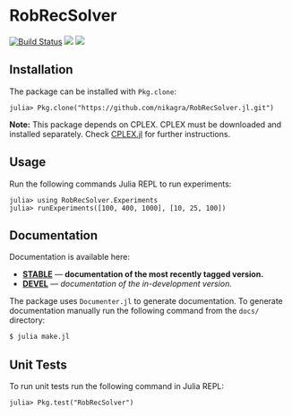 # RobRecSolver

[![Build Status](https://travis-ci.org/nikagra/RobRecSolver.jl.svg?branch=master)](https://travis-ci.org/nikagra/RobRecSolver.jl)
[![](https://img.shields.io/badge/docs-stable-blue.svg)](https://nikagra.github.io/RobRecSolver.jl/stable)
[![](https://img.shields.io/badge/docs-latest-blue.svg)](https://nikagra.github.io/RobRecSolver.jl/latest)

## Installation
The package can be installed with `Pkg.clone`:
```julia-repl
julia> Pkg.clone("https://github.com/nikagra/RobRecSolver.jl.git")
```
**Note:** This package depends on CPLEX. CPLEX must be downloaded and installed separately. Check [CPLEX.jl](https://github.com/JuliaOpt/CPLEX.jl) for further instructions.

## Usage
Run the following commands Julia REPL to run experiments:
```julia-repl
julia> using RobRecSolver.Experiments
julia> runExperiments([100, 400, 1000], [10, 25, 100])
```

## Documentation
Documentation is available here:
- [**STABLE**](https://nikagra.github.io/RobRecSolver.jl/stable) &mdash; **documentation of the most recently tagged version.**
- [**DEVEL**](https://nikagra.github.io/RobRecSolver.jl/latest) &mdash; *documentation of the in-development version.*

The package uses `Documenter.jl` to generate documentation. To generate documentation manually run the following command from the `docs/` directory:
```bash
$ julia make.jl
```

## Unit Tests
To run unit tests run the following command in Julia REPL:
```julia-repl
julia> Pkg.test("RobRecSolver")
```
